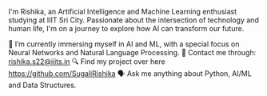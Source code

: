 I'm Rishika, an Artificial Intelligence and Machine Learning enthusiast studying at IIIT Sri City. Passionate about the intersection of technology and human life, I'm on a journey to explore how AI can transform our future.

📘 I’m currently immersing myself in AI and ML, with a special focus on Neural Networks and Natural Language Processing.
📩 Contact me through: rishika.s22@iiits.in
🔍 Find my project over here https://github.com/SugaliRishika
🗣️ Ask me anything about Python, AI/ML and Data Structures.
<!---
SugaliRishika/SugaliRishika is a ✨ special ✨ repository because its `README.md` (this file) appears on your GitHub profile.
You can click the Preview link to take a look at your changes.
--->
